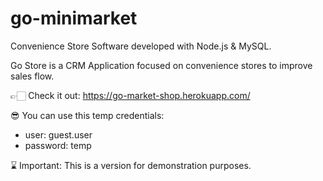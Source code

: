 # go-minimarket

Convenience Store Software developed with Node.js & MySQL.

Go Store is a CRM Application focused on convenience stores to improve sales flow.

👉🏻 Check it out: https://go-market-shop.herokuapp.com/

😎 You can use this temp credentials:
- user: guest.user
- password: temp


⌛️ Important: This is a version for demonstration purposes.
